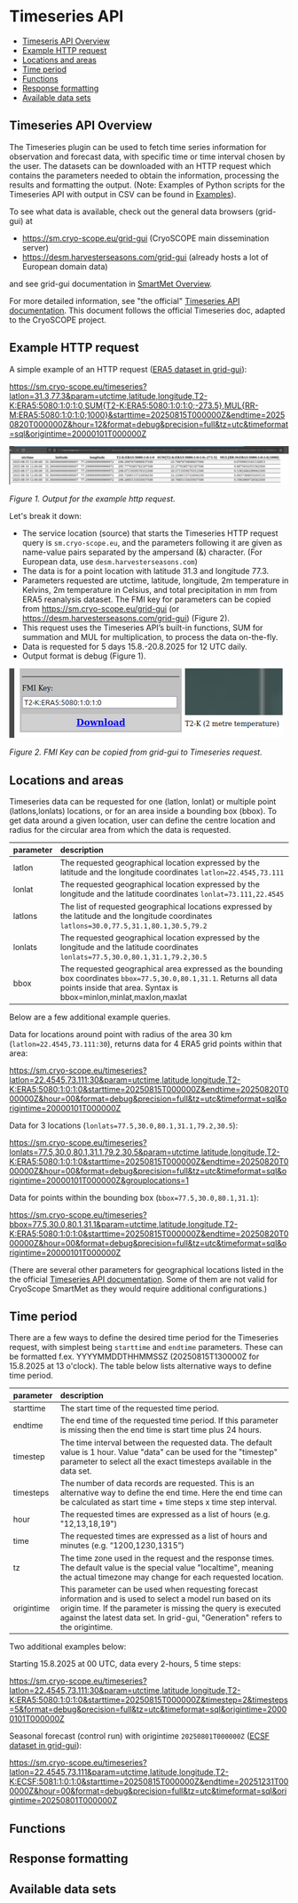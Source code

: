 # Timeseries API

- [Timeseris API Overview](#overview)
- [Example HTTP request](#example-http-request)
- [Locations and areas](#locations-and-areas)
- [Time period](#time-period)
- [Functions](#functions)
- [Response formatting](#response-formatting)
- [Available data sets](#available-data-sets)

## Timeseries API Overview 

The Timeseries plugin can be used to fetch time series information for observation and forecast data, with specific time or time interval chosen by the user. The datasets can be downloaded with an HTTP request which contains the parameters needed to obtain the information, processing the results and formatting the output. (Note: Examples of Python scripts for the Timeseries API with output in CSV can be found in [Examples](05_Examples.md)).

To see what data is available, check out the general data browsers (grid-gui) at
- https://sm.cryo-scope.eu/grid-gui (CryoSCOPE main dissemination server)
- https://desm.harvesterseasons.com/grid-gui (already hosts a lot of European domain data)

and see grid-gui documentation in [SmartMet Overview](00_Overview.md).

For more detailed information, see "the official" [Timeseries API documentation](https://github.com/fmidev/smartmet-plugin-timeseries/tree/master). This document follows the official Timeseries doc, adapted to the CryoSCOPE project. 

## Example HTTP request

A simple example of an HTTP request ([ERA5 dataset in grid-gui](https://sm.cryo-scope.eu/grid-gui?session=bg=light;bl=1;cl=Grey;cm=None;f=;fn=;ft=;g=156;gm=;hu=128;is=DarkGrey;iv=Generated;k=T2-K:ECSF:5081:1:0:1:0;l=;lb=Default;lm=LightGrey;lo=None;lt=;m=0;max=16;mi=Default;min=6;p=;pg=main;pi=9;pn=ERA5;pre=Image;pro=;sa=60;sm=LightCyan;st=10;sy=None;t=;tg=;tgt=Month;u=;xx=;yy=;&p=T2-K)): 

https://sm.cryo-scope.eu/timeseries?latlon=31.3,77.3&param=utctime,latitude,longitude,T2-K:ERA5:5080:1:0:1:0,SUM{T2-K:ERA5:5080:1:0:1:0;-273.5},MUL{RR-M:ERA5:5080:1:0:1:0;1000}&starttime=20250815T000000Z&endtime=20250820T000000Z&hour=12&format=debug&precision=full&tz=utc&timeformat=sql&origintime=20000101T000000Z

![figure 1](../timeseries-http.png)

*Figure 1. Output for the example http request.*

Let's break it down: 
- The service location (source) that starts the Timeseries HTTP request query is `sm.cryo-scope.eu`, and the parameters following it are given as name-value pairs separated by the ampersand (&) character. (For European data, use `desm.harvesterseasons.com`)
- The data is for a point location with latitude 31.3 and longitude 77.3. 
- Parameters requested are utctime, latitude, longitude, 2m temperature in Kelvins, 2m temperature in Celsius, and total precipitation in mm from ERA5 reanalysis dataset. The FMI key for parameters can be copied from https://sm.cryo-scope.eu/grid-gui (or https://desm.harvesterseasons.com/grid-gui) (Figure 2). 
- This request uses the Timeseries API’s built-in functions, SUM for summation and MUL for multiplication, to process the data on-the-fly. 
- Data is requested for 5 days 15.8.-20.8.2025 for 12 UTC daily. 
- Output format is debug (Figure 1).

![figure 2](../fmi-key.png)

*Figure 2. FMI Key can be copied from grid-gui to Timeseries request.*

## Locations and areas

Timeseries data can be requested for one (latlon, lonlat) or multiple point (latlons,lonlats) locations, or for an area inside a bounding box (bbox). To get data around a given location, user can define the centre location and radius for the circular area from which the data is requested.

|parameter|description|
|:-|:-|
|latlon|The requested geographical location expressed by the latitude and the longitude coordinates `latlon=22.4545,73.111`|
|lonlat|The requested geographical location expressed by the longitude and the latitude coordinates `lonlat=73.111,22.4545`|
|latlons|The list of requested geographical locations expressed by the latitude and the longitude coordinates `latlons=30.0,77.5,31.1,80.1,30.5,79.2`|
|lonlats|The requested geographical location expressed by the longitude and the latitude coordinates `lonlats=77.5,30.0,80.1,31.1,79.2,30.5`|
|bbox|The requested geographical area expressed as the bounding box coordinates `bbox=77.5,30.0,80.1,31.1`. Returns all data points inside that area. Syntax is bbox=minlon,minlat,maxlon,maxlat|

Below are a few additional example queries. 

Data for locations around point with radius of the area 30 km (`latlon=22.4545,73.111:30`), returns data for 4 ERA5 grid points within that area:

https://sm.cryo-scope.eu/timeseries?latlon=22.4545,73.111:30&param=utctime,latitude,longitude,T2-K:ERA5:5080:1:0:1:0&starttime=20250815T000000Z&endtime=20250820T000000Z&hour=00&format=debug&precision=full&tz=utc&timeformat=sql&origintime=20000101T000000Z

Data for 3 locations (`lonlats=77.5,30.0,80.1,31.1,79.2,30.5`):
 
https://sm.cryo-scope.eu/timeseries?lonlats=77.5,30.0,80.1,31.1,79.2,30.5&param=utctime,latitude,longitude,T2-K:ERA5:5080:1:0:1:0&starttime=20250815T000000Z&endtime=20250820T000000Z&hour=00&format=debug&precision=full&tz=utc&timeformat=sql&origintime=20000101T000000Z&grouplocations=1


Data for points within the bounding box (`bbox=77.5,30.0,80.1,31.1`):

https://sm.cryo-scope.eu/timeseries?bbox=77.5,30.0,80.1,31.1&param=utctime,latitude,longitude,T2-K:ERA5:5080:1:0:1:0&starttime=20250815T000000Z&endtime=20250820T000000Z&hour=00&format=debug&precision=full&tz=utc&timeformat=sql&origintime=20000101T000000Z

(There are several other parameters for geographical locations listed in the the official [Timeseries API documentation](https://github.com/fmidev/smartmet-plugin-timeseries/tree/master). Some of them are not valid for CryoScope SmartMet as they would require additional configurations.)

## Time period

There are a few ways to define the desired time period for the Timeseries request, with simplest being `starttime` and `endtime` parameters. These can be formatted f.ex. YYYYMMDDTHHMMSSZ (20250815T130000Z for 15.8.2025 at 13 o'clock). The table below lists alternative ways to define time period. 

|parameter|description|
|:-|:-|
|starttime|The start time of the requested time period.|
|endtime|The end time of the requested time period. If this parameter is missing then the end time is start time plus 24 hours.|
|timestep|The time interval between the requested data. The default value is 1 hour. Value "data" can be used for the "timestep" parameter to select all the exact timesteps available in the data set.|
|timesteps|The number of data records are requested. This is an alternative way to define the end time. Here the end time can be calculated as start time + time steps x time step interval.|
|hour|The requested times are expressed as a list of hours (e.g. "12,13,18,19")|
|time|The requested times are expressed as a list of hours and minutes (e.g. “1200,1230,1315”)|
|tz|The time zone used in the request and the response times. The default value is the special value "localtime", meaning the actual timezone may change for each requested location.|
|origintime|This parameter can be used when requesting forecast information and is used to select a model run based on its origin time. If the parameter is missing the query is executed against the latest data set. In grid-gui, "Generation" refers to the origintime.|

Two additional examples below: 

Starting 15.8.2025 at 00 UTC, data every 2-hours, 5 time steps:

https://sm.cryo-scope.eu/timeseries?latlon=22.4545,73.111:30&param=utctime,latitude,longitude,T2-K:ERA5:5080:1:0:1:0&starttime=20250815T000000Z&timestep=2&timesteps=5&format=debug&precision=full&tz=utc&timeformat=sql&origintime=20000101T000000Z

Seasonal forecast (control run) with origintime `20250801T000000Z` ([ECSF dataset in grid-gui](https://sm.cryo-scope.eu/grid-gui?session=bg=light;bl=1;cl=Grey;cm=None;f=1875;fn=0;ft=1;g=178;gm=5081;hu=128;is=DarkGrey;iv=Generated;k=T2-K:ECSF:5081:1:0:1:0;l=0;lb=Default;lm=LightGrey;lo=None;lt=1;m=4;max=16;mi=Default;min=6;p=T2-K;pg=main;pi=14;pn=ECSF;pre=Table(sample);pro=5081;sa=60;sm=LightCyan;st=10;sy=None;t=20250802T000000;tg=202508;tgt=Month;u=;xx=;yy=;&t=20250802T000000&f=1875&m=4&ft=1&fn=0&pre=Image)):

https://sm.cryo-scope.eu/timeseries?latlon=22.4545,73.111&param=utctime,latitude,longitude,T2-K:ECSF:5081:1:0:1:0&starttime=20250815T000000Z&endtime=20251231T000000Z&hour=00&format=debug&precision=full&tz=utc&timeformat=sql&origintime=20250801T000000Z

## Functions 

## Response formatting

## Available data sets